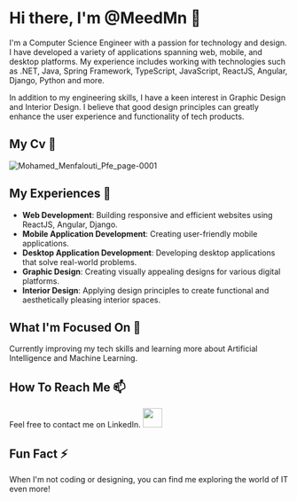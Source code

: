 # Hi there, I'm @MeedMn 👋

I'm a Computer Science Engineer with a passion for technology and design. I have developed a variety of applications spanning web, mobile, and desktop platforms. My experience includes working with technologies such as .NET, Java, Spring Framework, TypeScript, JavaScript, ReactJS, Angular, Django, Python and more.

In addition to my engineering skills, I have a keen interest in Graphic Design and Interior Design. I believe that good design principles can greatly enhance the user experience and functionality of tech products.

## My Cv 🚀

![Mohamed_Menfalouti_Pfe_page-0001](https://github.com/MeedMn/MeedMn/assets/83285306/78d5a63d-1310-430e-b001-ca65d61c9972)

## My Experiences 🚀
- **Web Development**: Building responsive and efficient websites using ReactJS, Angular, Django.
- **Mobile Application Development**: Creating user-friendly mobile applications.
- **Desktop Application Development**: Developing desktop applications that solve real-world problems.
- **Graphic Design**: Creating visually appealing designs for various digital platforms.
- **Interior Design**: Applying design principles to create functional and aesthetically pleasing interior spaces.

## What I'm Focused On 🔭
Currently improving my tech skills and learning more about Artificial Intelligence and Machine Learning.

## How To Reach Me 📫
Feel free to contact me on LinkedIn.
                                            [<img src="https://myclouddoor.com/wp-content/uploads/2019/11/Linkedin-logo.png" width="35"/>]([https://github.com/user/repository/subscription](https://www.linkedin.com/in/mohamed-menfalouti/))

## Fun Fact ⚡
When I'm not coding or designing, you can find me exploring the world of IT even more!
